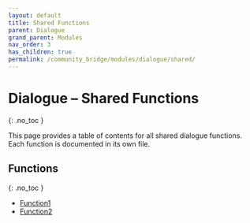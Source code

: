 ```yaml
---
layout: default
title: Shared Functions
parent: Dialogue
grand_parent: Modules
nav_order: 3
has_children: true
permalink: /community_bridge/modules/dialogue/shared/
---
```


# Dialogue – Shared Functions
{: .no_toc }

This page provides a table of contents for all shared dialogue functions. Each function is documented in its own file.

## Functions
{: .no_toc }

- [Function1](shared/Function1.md)
- [Function2](shared/Function2.md)
